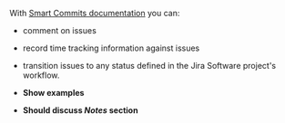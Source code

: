 With [Smart Commits documentation](https://confluence.atlassian.com/jirasoftwarecloud/processing-issues-with-smart-commits-788960027.html) you can:
+ comment on issues
+ record time tracking information against issues
+ transition issues to any status defined in the Jira Software project's workflow.

+ **Show examples**
+ **Should discuss *Notes* section**
